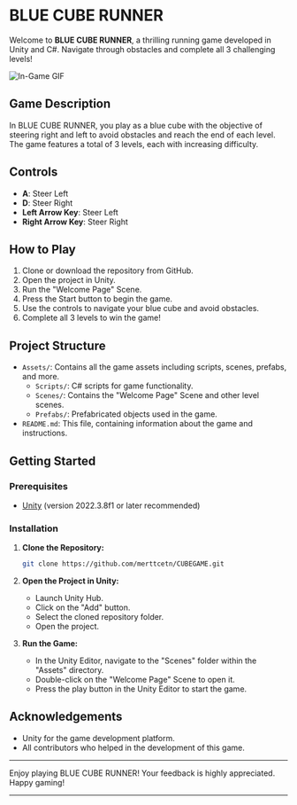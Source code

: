 # BLUE CUBE RUNNER

Welcome to **BLUE CUBE RUNNER**, a thrilling running game developed in Unity and C#. Navigate through obstacles and complete all 3 challenging levels!

![In-Game GIF](/GIF/in-game.gif)

## Game Description

In BLUE CUBE RUNNER, you play as a blue cube with the objective of steering right and left to avoid obstacles and reach the end of each level. The game features a total of 3 levels, each with increasing difficulty.

## Controls

- **A**: Steer Left
- **D**: Steer Right
- **Left Arrow Key**: Steer Left
- **Right Arrow Key**: Steer Right

## How to Play

1. Clone or download the repository from GitHub.
2. Open the project in Unity.
3. Run the "Welcome Page" Scene.
4. Press the Start button to begin the game.
5. Use the controls to navigate your blue cube and avoid obstacles.
6. Complete all 3 levels to win the game!

## Project Structure

- `Assets/`: Contains all the game assets including scripts, scenes, prefabs, and more.
  - `Scripts/`: C# scripts for game functionality.
  - `Scenes/`: Contains the "Welcome Page" Scene and other level scenes.
  - `Prefabs/`: Prefabricated objects used in the game.
- `README.md`: This file, containing information about the game and instructions.

## Getting Started

### Prerequisites

- [Unity](https://unity.com/) (version 2022.3.8f1 or later recommended)

### Installation

1. **Clone the Repository:**

   ```sh
   git clone https://github.com/merttcetn/CUBEGAME.git
   ```

2. **Open the Project in Unity:**

   - Launch Unity Hub.
   - Click on the "Add" button.
   - Select the cloned repository folder.
   - Open the project.

3. **Run the Game:**

   - In the Unity Editor, navigate to the "Scenes" folder within the "Assets" directory.
   - Double-click on the "Welcome Page" Scene to open it.
   - Press the play button in the Unity Editor to start the game.


## Acknowledgements

- Unity for the game development platform.
- All contributors who helped in the development of this game.

---

Enjoy playing BLUE CUBE RUNNER! Your feedback is highly appreciated. Happy gaming!

---
